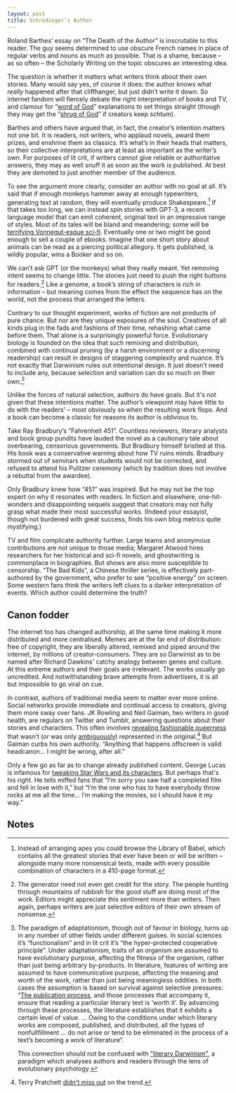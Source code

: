 ```yaml
---
layout: post
title: Schrödinger’s Author
---
```


Roland Barthes’ essay on “The Death of the Author” is inscrutable to this reader. The guy seems determined to use obscure French names in place of regular verbs and nouns as much as possible. That is a shame, because – as so often – the Scholarly Writing on the topic obscures an interesting idea.

The question is whether it matters what writers think about their own stories. Many would say yes, of course it does: the author knows what _really_ happened after that cliffhanger, but just didn’t write it down. So internet fandom will fiercely debate the right interpretation of books and TV, and clamour for “[word of God](https://tvtropes.org/pmwiki/pmwiki.php/Main/WordOfGod)” explanations to set things straight (though they may get the “[shrug of God](https://tvtropes.org/pmwiki/pmwiki.php/Main/ShrugOfGod)” if creators keep schtum).

Barthes and others have argued that, in fact, the creator’s intention matters not one bit. It is readers, not writers, who applaud novels, award them prizes, and enshrine them as classics. It’s what’s in their heads that matters, so their collective interpretations are at least as important as the writer’s own. For purposes of lit crit, if writers cannot give reliable or authoritative answers, they may as well snuff it as soon as the work is published. At best they are demoted to just another member of the audience.

To see the argument more clearly, consider an author with no goal at all. It’s said that if enough monkeys hammer away at enough typewriters, generating text at random, they will eventually produce Shakespeare.[^1] If that takes too long, we can instead spin stories with GPT-3, a recent language model that can emit coherent, original text in an impressive range of styles. Most of its tales will be bland and meandering; some will be [terrifying Vonnegut-esque sci-fi](https://news.ycombinator.com/item?id=27443966). Eventually one or two might be good enough to sell a couple of ebooks. Imagine that one short story about animals can be read as a piercing political allegory. It gets published, is wildly popular, wins a Booker and so on.

We can’t ask GPT (or the monkeys) what they really meant. Yet removing intent seems to change little. The stories just need to push the right buttons for readers.[^2] Like a genome, a book’s string of characters is rich in information – but meaning comes from the effect the sequence has on the world, not the process that arranged the letters.

Contrary to our thought experiment, works of fiction are not products of pure chance. But nor are they unique exposures of the soul. Creatives of all kinds plug in the fads and fashions of their time, rehashing what came before them. That alone is a surprisingly powerful force. Evolutionary biology is founded on the idea that such remixing and distribution, combined with continual pruning (by a harsh environment or a discerning readership) can result in designs of staggering complexity and nuance. It’s not exactly that Darwinism rules out intentional design. It just doesn’t need to include any, because selection and variation can do so much on their own.[^3]

Unlike the forces of natural selection, authors do have goals. But it's not given that these intentions matter. The author’s viewpoint may have little to do with the readers' – most obviously so when the resulting work flops. And a book can become a classic for reasons its author is oblivious to.

Take Ray Bradbury’s “Fahrenheit 451”. Countless reviewers, literary analysts and book group pundits have lauded the novel as a cautionary tale about overbearing, censorious governments. But Bradbury himself bristled at this. His book was a conservative warning about how TV ruins minds. Bradbury stormed out of seminars when students would not be corrected, and refused to attend his Pulitzer ceremony (which by tradition does not involve a rebuttal from the awardee).

Only Bradbury knew how “451” was inspired. But he may not be the top expert on why it resonates with readers. In fiction and elsewhere, one-hit-wonders and disappointing sequels suggest that creators may not fully grasp what made their most successful works. (Indeed your essayist, though not burdened with great success, finds his own blog metrics quite mystifying.)

TV and film complicate authority further. Large teams and anonymous contributions are not unique to those media; Margaret Atwood hires researchers for her historical and sci-fi novels, and ghostwriting is commonplace in biographies. But shows are also more susceptible to censorship. “The Bad Kids”, a Chinese thriller series, is effectively part-authored by the government, who prefer to see “positive energy” on screen. Some western fans think the writers left clues to a darker interpretation of events. Which author could determine the truth?

## Canon fodder

The internet too has changed authorship, at the same time making it more distributed and more centralised. Memes are at the far end of distribution: free of copyright, they are liberally altered, remixed and piped around the internet, by millions of creator-consumers. They are so Darwinist as to be named after Richard Dawkins' catchy analogy between genes and culture. At this extreme authors and their goals are irrelevant. The works usually go uncredited. And notwithstanding brave attempts from advertisers, it is all but impossible to go viral on cue.

In contrast, authors of traditional media seem to matter ever more online. Social networks provide immediate and continual access to creators, giving them more sway over fans. JK Rowling and Neil Gaiman, two writers in good health, are regulars on Twitter and Tumblr, answering questions about their stories and characters. This often involves [revealing fashionable queerness](https://tvtropes.org/pmwiki/pmwiki.php/Main/WordOfGay) that wasn’t (or was only [ambiguously](https://tvtropes.org/pmwiki/pmwiki.php/Main/AmbiguouslyGay)) represented in the original.[^terry] But Gaiman curbs his own authority. “Anything that happens offscreen is valid headcanon... I might be wrong, after all.”

Only a few go as far as to change already published content. George Lucas is infamous for [tweaking Star Wars and its characters](https://en.wikipedia.org/wiki/Han_shot_first). But perhaps that's his right. He tells miffed fans that “I’m sorry you saw half a completed film and fell in love with it,” but “I’m the one who has to have everybody throw rocks at me all the time... I’m making the movies, so I should have it my way.”

## Notes

[^1]:
     Instead of arranging apes you could browse the Library of Babel, which contains all the greatest stories that ever have been or will be written – alongside many more nonsensical texts, made with every possible combination of characters in a 410-page format.

[^2]:
     The generator need not even get credit for the story. The people hunting through mountains of rubbish for the good stuff are doing most of the work. Editors might appreciate this sentiment more than writers. Then again, perhaps writers are just selective editors of their own stream of nonsense.

[^3]:
     The paradigm of adaptationism, though out of favour in biology, turns up in any number of other fields under different guises. In social sciences it’s “functionalism” and in lit crit it’s “the hyper-protected cooperative principle”. Under adaptationism, traits of an organism are assumed to have evolutionary purpose, affecting the fitness of the organism, rather than just being arbitrary by-products. In literature, features of writing are assumed to have communicative purpose, affecting the meaning and worth of the work, rather than just being meaningless oddities. In both cases the assumption is based on survival against selective pressures: “[The publication process](http://my.ilstu.edu/~cahuff/glossaryFA08.html), and those processes that accompany it, ensure that reading a particular literary text is ‘worth it’. By advancing through these processes, the literature establishes that it exhibits a certain level of value. ... Owing to the conditions under which literary works are composed, published, and distributed, all the types of nonfullfillment ... do not arise or tend to be eliminated in the process of a text’s becoming a work of literature”.

     This connection should not be confused with ["literary Darwinism"](http://www.umsl.edu/~carrolljc/Documents%20linked%20to%20indiex/Kramnick/Kramnick%20Against%20Literary%20Darwinism.pdf), a paradigm which analyses authors and readers through the lens of evolutionary psychology.

[^terry]:
    Terry Pratchett [didn't miss out](http://forum.discworldemporium.com/viewtopic.php?f=13&t=10390&start=30) on the trend.
